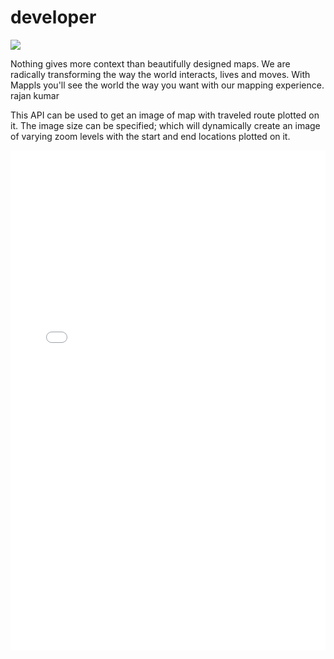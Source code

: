 # developer 
[![](https://about.mappls.com/images/mappls-b-logo.svg) ](https://www.mapmyindia.com/api)

Nothing gives more context than beautifully designed maps. We are radically transforming the way the world interacts, lives and moves. With Mappls you'll see the world the way you want with our mapping experience.
rajan kumar

This API can be used to get an image of map with traveled route plotted on it. The image size can be specified; which will dynamically create an image of varying zoom levels with the start and end locations plotted on it.

<iframe
  src="/swagger-ui/index.html?url=https://mappls-api.github.io/mappls-rest-apis/custom/isopolygon.yml"
  width="100%"
  height="800px"
  style="border: none;">
</iframe>
